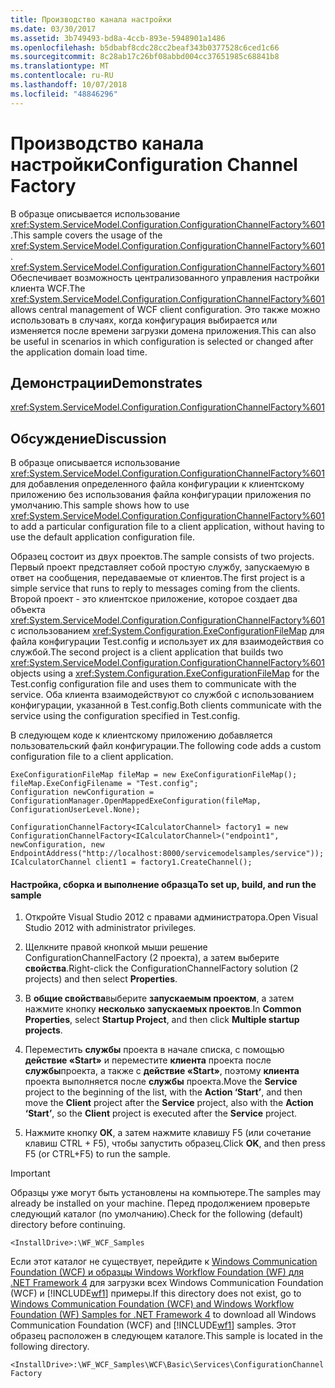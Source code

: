 ```yaml
---
title: Производство канала настройки
ms.date: 03/30/2017
ms.assetid: 3b749493-bd8a-4ccb-893e-5948901a1486
ms.openlocfilehash: b5dbabf8cdc28cc2beaf343b0377528c6ced1c66
ms.sourcegitcommit: 8c28ab17c26bf08abbd004cc37651985c68841b8
ms.translationtype: MT
ms.contentlocale: ru-RU
ms.lasthandoff: 10/07/2018
ms.locfileid: "48846296"
---
```

# <a name="configuration-channel-factory"></a><span data-ttu-id="083d4-102">Производство канала настройки</span><span class="sxs-lookup"><span data-stu-id="083d4-102">Configuration Channel Factory</span></span>
<span data-ttu-id="083d4-103">В образце описывается использование <xref:System.ServiceModel.Configuration.ConfigurationChannelFactory%601>.</span><span class="sxs-lookup"><span data-stu-id="083d4-103">This sample covers the usage of the <xref:System.ServiceModel.Configuration.ConfigurationChannelFactory%601>.</span></span> <span data-ttu-id="083d4-104"><xref:System.ServiceModel.Configuration.ConfigurationChannelFactory%601> Обеспечивает возможность централизованного управления настройки клиента WCF.</span><span class="sxs-lookup"><span data-stu-id="083d4-104">The <xref:System.ServiceModel.Configuration.ConfigurationChannelFactory%601> allows central management of WCF client configuration.</span></span> <span data-ttu-id="083d4-105">Это также можно использовать в случаях, когда конфигурация выбирается или изменяется после времени загрузки домена приложения.</span><span class="sxs-lookup"><span data-stu-id="083d4-105">This can also be useful in scenarios in which configuration is selected or changed after the application domain load time.</span></span>

## <a name="demonstrates"></a><span data-ttu-id="083d4-106">Демонстрации</span><span class="sxs-lookup"><span data-stu-id="083d4-106">Demonstrates</span></span>
 <xref:System.ServiceModel.Configuration.ConfigurationChannelFactory%601>

## <a name="discussion"></a><span data-ttu-id="083d4-107">Обсуждение</span><span class="sxs-lookup"><span data-stu-id="083d4-107">Discussion</span></span>
 <span data-ttu-id="083d4-108">В образце описывается использование <xref:System.ServiceModel.Configuration.ConfigurationChannelFactory%601> для добавления определенного файла конфигурации к клиентскому приложению без использования файла конфигурации приложения по умолчанию.</span><span class="sxs-lookup"><span data-stu-id="083d4-108">This sample shows how to use <xref:System.ServiceModel.Configuration.ConfigurationChannelFactory%601> to add a particular configuration file to a client application, without having to use the default application configuration file.</span></span>

 <span data-ttu-id="083d4-109">Образец состоит из двух проектов.</span><span class="sxs-lookup"><span data-stu-id="083d4-109">The sample consists of two projects.</span></span> <span data-ttu-id="083d4-110">Первый проект представляет собой простую службу, запускаемую в ответ на сообщения, передаваемые от клиентов.</span><span class="sxs-lookup"><span data-stu-id="083d4-110">The first project is a simple service that runs to reply to messages coming from the clients.</span></span> <span data-ttu-id="083d4-111">Второй проект - это клиентское приложение, которое создает два объекта <xref:System.ServiceModel.Configuration.ConfigurationChannelFactory%601> с использованием <xref:System.Configuration.ExeConfigurationFileMap> для файла конфигурации Test.config и использует их для взаимодействия со службой.</span><span class="sxs-lookup"><span data-stu-id="083d4-111">The second project is a client application that builds two <xref:System.ServiceModel.Configuration.ConfigurationChannelFactory%601> objects using a <xref:System.Configuration.ExeConfigurationFileMap> for the Test.config configuration file and uses them to communicate with the service.</span></span> <span data-ttu-id="083d4-112">Оба клиента взаимодействуют со службой с использованием конфигурации, указанной в Test.config.</span><span class="sxs-lookup"><span data-stu-id="083d4-112">Both clients communicate with the service using the configuration specified in Test.config.</span></span>

 <span data-ttu-id="083d4-113">В следующем коде к клиентскому приложению добавляется пользовательский файл конфигурации.</span><span class="sxs-lookup"><span data-stu-id="083d4-113">The following code adds a custom configuration file to a client application.</span></span>

```
ExeConfigurationFileMap fileMap = new ExeConfigurationFileMap();
fileMap.ExeConfigFilename = "Test.config";
Configuration newConfiguration = ConfigurationManager.OpenMappedExeConfiguration(fileMap, ConfigurationUserLevel.None);

ConfigurationChannelFactory<ICalculatorChannel> factory1 = new ConfigurationChannelFactory<ICalculatorChannel>("endpoint1", newConfiguration, new EndpointAddress("http://localhost:8000/servicemodelsamples/service"));
ICalculatorChannel client1 = factory1.CreateChannel();
```

#### <a name="to-set-up-build-and-run-the-sample"></a><span data-ttu-id="083d4-114">Настройка, сборка и выполнение образца</span><span class="sxs-lookup"><span data-stu-id="083d4-114">To set up, build, and run the sample</span></span>

1.  <span data-ttu-id="083d4-115">Откройте Visual Studio 2012 с правами администратора.</span><span class="sxs-lookup"><span data-stu-id="083d4-115">Open Visual Studio 2012 with administrator privileges.</span></span>

2.  <span data-ttu-id="083d4-116">Щелкните правой кнопкой мыши решение ConfigurationChannelFactory (2 проекта), а затем выберите **свойства**.</span><span class="sxs-lookup"><span data-stu-id="083d4-116">Right-click the ConfigurationChannelFactory solution (2 projects) and then select **Properties**.</span></span>

3.  <span data-ttu-id="083d4-117">В **общие свойства**выберите **запускаемым проектом**, а затем нажмите кнопку **несколько запускаемых проектов**.</span><span class="sxs-lookup"><span data-stu-id="083d4-117">In **Common Properties**, select **Startup Project**, and then click **Multiple startup projects**.</span></span>

4.  <span data-ttu-id="083d4-118">Переместить **службы** проекта в начале списка, с помощью **действие «Start»** и переместите **клиента** проекта после **службы**проекта, а также с **действие «Start»**, поэтому **клиента** проекта выполняется после **службы** проекта.</span><span class="sxs-lookup"><span data-stu-id="083d4-118">Move the **Service** project to the beginning of the list, with the **Action ‘Start’**, and then move the **Client** project after the **Service** project, also with the **Action ‘Start’**, so the **Client** project is executed after the **Service** project.</span></span>

5.  <span data-ttu-id="083d4-119">Нажмите кнопку **ОК**, а затем нажмите клавишу F5 (или сочетание клавиш CTRL + F5), чтобы запустить образец.</span><span class="sxs-lookup"><span data-stu-id="083d4-119">Click **OK**, and then press F5 (or CTRL+F5) to run the sample.</span></span>

> [!IMPORTANT]
>  <span data-ttu-id="083d4-120">Образцы уже могут быть установлены на компьютере.</span><span class="sxs-lookup"><span data-stu-id="083d4-120">The samples may already be installed on your machine.</span></span> <span data-ttu-id="083d4-121">Перед продолжением проверьте следующий каталог (по умолчанию).</span><span class="sxs-lookup"><span data-stu-id="083d4-121">Check for the following (default) directory before continuing.</span></span>  
>   
>  `<InstallDrive>:\WF_WCF_Samples`  
>   
>  <span data-ttu-id="083d4-122">Если этот каталог не существует, перейдите к [Windows Communication Foundation (WCF) и образцы Windows Workflow Foundation (WF) для .NET Framework 4](https://go.microsoft.com/fwlink/?LinkId=150780) для загрузки всех Windows Communication Foundation (WCF) и [!INCLUDE[wf1](../../../../includes/wf1-md.md)] примеры.</span><span class="sxs-lookup"><span data-stu-id="083d4-122">If this directory does not exist, go to [Windows Communication Foundation (WCF) and Windows Workflow Foundation (WF) Samples for .NET Framework 4](https://go.microsoft.com/fwlink/?LinkId=150780) to download all Windows Communication Foundation (WCF) and [!INCLUDE[wf1](../../../../includes/wf1-md.md)] samples.</span></span> <span data-ttu-id="083d4-123">Этот образец расположен в следующем каталоге.</span><span class="sxs-lookup"><span data-stu-id="083d4-123">This sample is located in the following directory.</span></span>  
>   
>  `<InstallDrive>:\WF_WCF_Samples\WCF\Basic\Services\ConfigurationChannelFactory`
